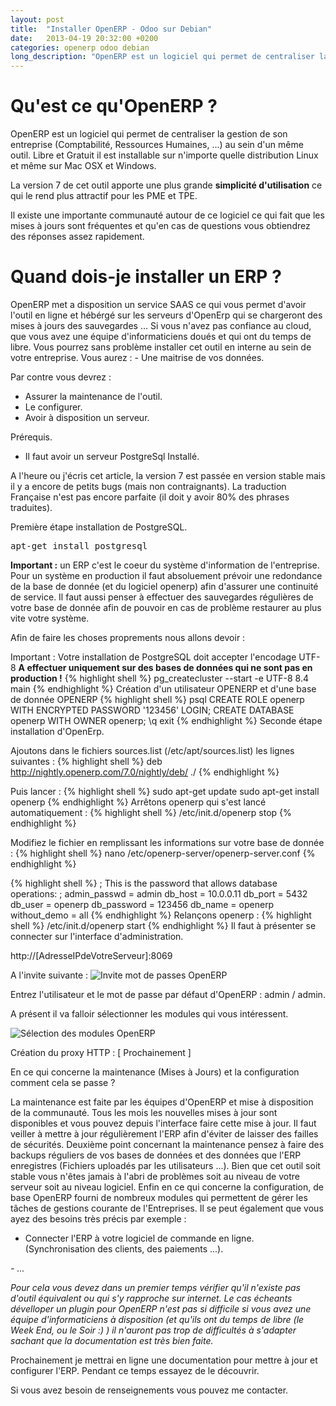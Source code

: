 ```yaml
---
layout: post
title:  "Installer OpenERP - Odoo sur Debian"
date:   2013-04-19 20:32:00 +0200
categories: openerp odoo debian
long_description: "OpenERP est un logiciel qui permet de centraliser la gestion de son entreprise (Comptabilité, Ressources Humaines, ...) au sein d'un même outil. Libre et Gratuit il est installable sur n'importe quelle distribution Linux et même sur Mac OSX et Windows."
---
```

<h1>Qu'est ce qu'OpenERP ?</h1>
OpenERP est un logiciel qui permet de centraliser la gestion de son entreprise (Comptabilité, Ressources Humaines, ...) au sein d'un même outil. Libre et Gratuit il est installable sur n'importe quelle distribution Linux et même sur Mac OSX et Windows.

La version 7 de cet outil apporte une plus grande <strong>simplicité d'utilisation</strong> ce qui le rend plus attractif pour les PME et TPE.

Il existe une importante communauté autour de ce logiciel ce qui fait que les mises à jours sont fréquentes et qu'en cas de questions vous obtiendrez des réponses assez rapidement.
<h1>Quand dois-je installer un ERP ?</h1>
OpenERP met a disposition un service SAAS ce qui vous permet d'avoir l'outil en ligne et hébérgé sur les serveurs d'OpenErp qui se chargeront des mises à jours des sauvegardes ... Si vous n'avez pas confiance au cloud, que vous avez une équipe d'informaticiens doués et qui ont du temps de libre. Vous pourrez sans problème installer cet outil en interne au sein de votre entreprise. Vous aurez : - Une maitrise de vos données.

Par contre vous devrez :
<ul>
	<li>Assurer la maintenance de l'outil.</li>
	<li>Le configurer.</li>
	<li>Avoir à disposition un serveur.</li>
</ul>
Prérequis.
<ul>
	<li>Il faut avoir un serveur PostgreSql Installé.</li>
</ul>
A l'heure ou j'écris cet article, la version 7 est passée en version stable mais il y a encore de petits bugs (mais non contraignants). La traduction Française n'est pas encore parfaite (il doit y avoir 80% des phrases traduites).

Première étape installation de PostgreSQL.
<pre class="brush: shell; gutter: true; first-line: 1; highlight: []; html-script: false">apt-get install postgresql
</pre>
<strong>Important :</strong> un ERP c'est le coeur du système d'information de l'entreprise. Pour un système en production il faut absoluement prévoir une redondance de la base de donnée (et du logiciel openerp) afin d'assurer une continuité de service. Il faut aussi penser à effectuer des sauvegardes régulières de votre base de donnée afin de pouvoir en cas de problème restaurer au plus vite votre système.

Afin de faire les choses proprements nous allons devoir :

Important : Votre installation de PostgreSQL doit accepter l'encodage UTF-8
<strong>A effectuer uniquement sur des bases de données qui ne sont pas en production !</strong>
{% highlight shell %}
pg_createcluster --start -e UTF-8 8.4 main
{% endhighlight %}
Création d'un utilisateur OPENERP et d'une base de donnée OPENERP
{% highlight shell %}
psql
CREATE ROLE openerp WITH ENCRYPTED PASSWORD &#039;123456&#039; LOGIN;
CREATE DATABASE openerp WITH OWNER openerp;
\q
exit
{% endhighlight %}
Seconde étape installation d'OpenErp.

Ajoutons dans le fichiers sources.list (/etc/apt/sources.list)
les lignes suivantes :
{% highlight shell %}
deb http://nightly.openerp.com/7.0/nightly/deb/ ./
{% endhighlight %}

Puis lancer :
{% highlight shell %}
sudo apt-get update
sudo apt-get install openerp
{% endhighlight %}
Arrêtons openerp qui s'est lancé automatiquement :
{% highlight shell %}
/etc/init.d/openerp stop
{% endhighlight %}

Modifiez le fichier en remplissant les informations sur votre base de donnée :
{% highlight shell %}
nano /etc/openerp-server/openerp-server.conf
{% endhighlight %}

{% highlight shell %}
; This is the password that allows database operations:
; admin_passwd = admin
db_host = 10.0.0.11
db_port = 5432
db_user = openerp
db_password = 123456
db_name = openerp
without_demo = all
{% endhighlight %}
Relançons openerp :
{% highlight shell %}
/etc/init.d/openerp start
{% endhighlight %}
Il faut à présenter se connecter sur l'interface d'administration.

http://[AdresseIPdeVotreServeur]:8069

A l'invite suivante :
<img style="max-width: 500px;" src="http://www.ludovicbouguerra.fr/wp-content/uploads/2013/04/Capture-d’écran-2013-04-19-à-21.33.53.png" alt="Invite mot de passes OpenERP" />

Entrez l'utilisateur et le mot de passe par défaut d'OpenERP : admin / admin.

A présent il va falloir sélectionner les modules qui vous intéressent.

<img style="max-width: 500px;" src="http://www.ludovicbouguerra.fr/wp-content/uploads/2013/04/Capture-d’écran-2013-04-19-à-21.33.38.png" alt="Sélection des modules OpenERP" />

Création du proxy HTTP :
[ Prochainement ]

En ce qui concerne la maintenance (Mises à Jours) et la configuration comment cela se passe ?

La maintenance est faite par les équipes d'OpenERP et mise à disposition de la communauté. Tous les mois les nouvelles mises à jour sont disponibles et vous pouvez depuis l'interface faire cette mise à jour. Il faut veiller à mettre à jour régulièrement l'ERP afin d'éviter de laisser des failles de sécurités.
Deuxième point concernant la maintenance pensez à faire des backups réguliers de vos bases de données et des données que l'ERP enregistres (Fichiers uploadés par les utilisateurs ...). Bien que cet outil soit stable vous n'êtes jamais à l'abri de problèmes soit au niveau de votre serveur soit au niveau logiciel.
Enfin en ce qui concerne la configuration, de base OpenERP fourni de nombreux modules qui permettent de gérer les tâches de gestions courante de l'Entreprises. Il se peut également que vous ayez des besoins très précis par exemple :

- Connecter l'ERP à votre logiciel de commande en ligne. (Synchronisation des clients, des paiements ...).

<em id="__mceDel">- ...</em>

<em id="__mceDel"><em id="__mceDel"> Pour cela vous devez dans un premier temps vérifier qu'il n'existe pas d'outil équivalent ou qui s'y rapproche sur internet. Le cas écheants dévelloper un plugin pour OpenERP n'est pas si difficile si vous avez une équipe d'informaticiens à disposition (et qu'ils ont du temps de libre (le Week End, ou le Soir :) ) il n'auront pas trop de difficultés à s'adapter sachant que la documentation est très bien faite.</em></em>

Prochainement je mettrai en ligne une documentation pour mettre à jour et configurer l'ERP. Pendant ce temps essayez de le découvrir.

Si vous avez besoin de renseignements vous pouvez me contacter.
